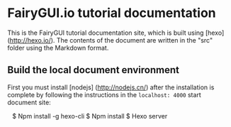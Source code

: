 # FairyGUI.io tutorial documentation

This is the FairyGUI tutorial documentation site, which is built using [hexo] (http://hexo.io/). The contents of the document are written in the "src" folder using the Markdown format.

## Build the local document environment

First you must install [nodejs] (http://nodejs.cn/) after the installation is complete by following the instructions in the `localhost: 4000` start document site:

`` ``
$ Npm install -g hexo-cli
$ Npm install
$ Hexo server
`` ``